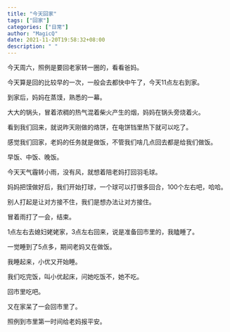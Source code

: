 ```yaml
---
title: "今天回家"
tags: ["回家"]
categories: ["日常"]
author: "MagicQ"
date: 2021-11-20T19:58:32+08:00
description: " "
---
```


今天周六，照例是要回老家转一圈的，看看爸妈。

今天算是回的比较早的一次，一般会去都快中午了，今天11点左右到家。

到家后，妈妈在蒸馍，熟悉的一幕。

大大的锅头，冒着浓稠的热气混着柴火产生的烟，妈妈在锅头旁烧着火。

看到我们回来，就说昨天刚做的烙饼，在电饼铛里热下就可以吃了。

感觉我们回家，老妈的任务就是做饭，不管我们啥几点回去都是给我们做饭。

早饭、中饭、晚饭。

今天天气霾转小雨，没有风，就想着陪老妈打回羽毛球。

妈妈把馍做好后，我们开始打球，一个球可以打很多回合，100个左右吧，哈哈。

别人打起是让对方接不住，我们是想办法让对方接住。

冒着雨打了一会，结束。

1点左右去媳妇姥姥家，3点左右回来，说是准备回市里的，我瞌睡了。

一觉睡到了5点多，期间老妈又在做饭。

我睡起来，小优又开始睡。

我们吃完饭，叫小优起床，问她吃饭不，她不吃。

回市里吃吧。

又在家呆了一会回市里了。

照例到市里第一时间给老妈报平安。
